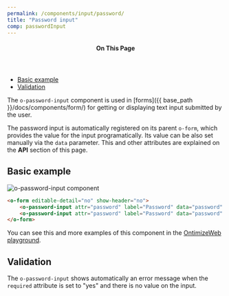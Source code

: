 ```yaml
---
permalink: /components/input/password/
title: "Password input"
comp: passwordInput
---
```


<aside class="sidebar__right">
  <nav class="toc">
      <header><h4 class="nav__title"><i class="fa fa-file-text"></i> On This Page</h4></header>
      <ul class="toc__menu" id="markdown-toc">
        <li><a href="#basic-example" id="markdown-toc-overview">Basic example</a></li>
        <li><a href="#validation">Validation</a></li>
    </ul>
  </nav>
</aside>

The `o-password-input` component is used in [forms]({{ base_path }}/docs/components/form/) for getting or displaying text input submitted by the user.

The password input is automatically registered on its parent `o-form`, which provides the value for the input programatically. Its value can be also set manually via the `data` parameter. This and other attributes are explained on the **API** section of this page.

## Basic example
<img src="{{ base_path }}/docs/images/components/inputs/o-password-input.png" alt="o-password-input component">

```html
<o-form editable-detail="no" show-header="no">
    <o-password-input attr="password" label="Password" data="password" read-only="no" required="yes"></o-password-input>
    <o-password-input attr="password" label="Password" data="password" enabled="no"></o-password-input>
</o-form>
```
You can see this and more examples of this component in the [OntimizeWeb playground](https://try.imatia.com/ontimizeweb/playground/main/inputs/password).

## Validation
The `o-password-input` shows automatically an error message when the `required` attribute is set to "yes" and there is no value on the input.
